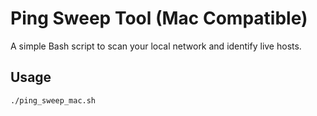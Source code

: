 # Ping Sweep Tool (Mac Compatible)

A simple Bash script to scan your local network and identify live hosts.

## Usage

```bash
./ping_sweep_mac.sh

